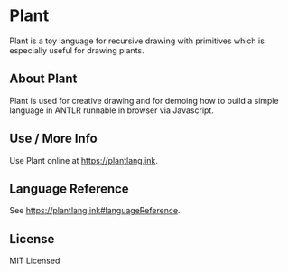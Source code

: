 # Plant
Plant is a toy language for recursive drawing with primitives which is especially useful for drawing plants.

## About Plant
Plant is used for creative drawing and for demoing how to build a simple language in ANTLR runnable in browser via Javascript.

## Use / More Info
Use Plant online at <a href="https://plantlang.ink">https://plantlang.ink</a>.

## Language Reference
See <a href="https://plantlang.ink#languageReference">https://plantlang.ink#languageReference</a>.

## License
MIT Licensed
